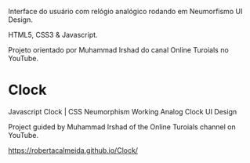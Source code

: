 Interface do usuário com relógio analógico rodando em Neumorfismo UI Design.

HTML5, CSS3 & Javascript.

Projeto orientado por Muhammad Irshad do canal Online Turoials no YouTube.

# Clock
 Javascript Clock | CSS Neumorphism Working Analog Clock UI Design

Project guided by Muhammad Irshad of the Online Turoials channel on YouTube.

https://robertacalmeida.github.io/Clock/
